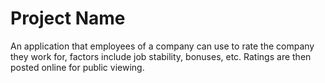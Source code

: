 # Project Name
An application that employees of a company can use to rate the company they work for, factors include job stability, bonuses, etc. Ratings are then posted online for public viewing.